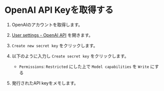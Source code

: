 # OpenAI API Keyを取得する

1. OpenAIのアカウントを取得します。

1. [User settings - OpenAI API](https://platform.openai.com/api-keys) を開きます。

1. `Create new secret key` をクリックします。

1. 以下のように入力し `Create secret key` をクリックします。
   * `Permissions`: `Restricted` にした上で `Model capabilities` を `Write` にする

1. 発行されたAPI keyをメモします。
